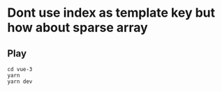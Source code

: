 # Dont use index as template key but how about sparse array

## Play

```shell
cd vue-3
yarn
yarn dev
```
